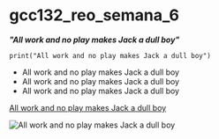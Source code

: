 # gcc132_reo_semana_6

***"All work and no play makes Jack a dull boy"***

`
print("All work and no play makes Jack a dull boy")
`

* All work and no play makes Jack a dull boy
* All work and no play makes Jack a dull boy
* All work and no play makes Jack a dull boy

[All work and no play makes Jack a dull boy](https://en.wikipedia.org/wiki/All_work_and_no_play_makes_Jack_a_dull_boy)

![All work and no play makes Jack a dull boy](https://miro.medium.com/max/1400/1*VqcNS0xPWv_rO4cKEgjPJg.jpeg)
